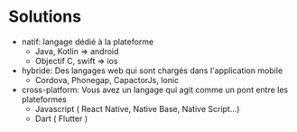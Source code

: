 # Solutions

- natif: langage dédié à la plateforme
    - Java, Kotlin => android
    - Objectif C, swift => ios
- hybride: Des langages web qui sont chargés dans l'application mobile
    - Cordova, Phonegap, CapactorJs, Ionic
- cross-platform: Vous avez un  langage qui agit comme un pont entre les plateformes
    - Javascript ( React Native, Native Base, Native Script...)
    - Dart ( Flutter )